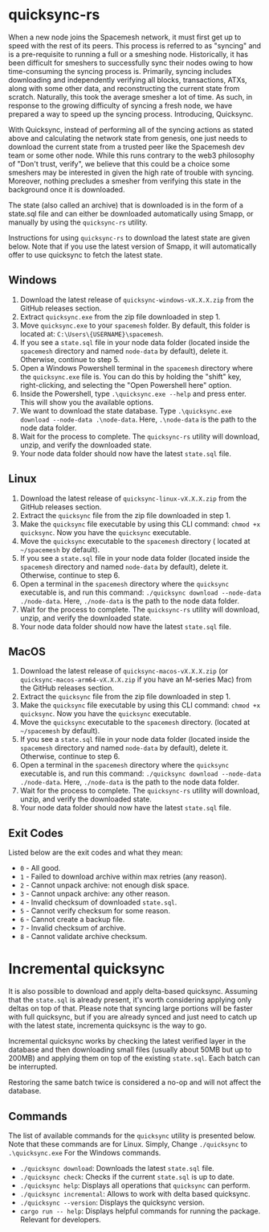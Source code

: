 # quicksync-rs

When a new node joins the Spacemesh network, it must first get up to speed with the rest of its peers. This process is referred to as "syncing" and is a pre-requisite to running a full or a smeshing node. Historically, it has been difficult for smeshers to successfully sync their nodes owing to how time-consuming the syncing process is. Primarily, syncing includes downloading and independently verifying all blocks, transactions, ATXs, along with some other data, and reconstructing the current state from scratch. Naturally, this took the average smesher a lot of time. As such, in response to the growing difficulty of syncing a fresh node, we have prepared a way to speed up the syncing process. Introducing, Quicksync.

With Quicksync, instead of performing all of the syncing actions as stated above and calculating the network state from genesis, one just needs to download the current state from a trusted peer like the Spacemesh dev team or some other node. While this runs contrary to the web3 philosophy of "Don't trust, verify", we believe that this could be a choice some smeshers may be interested in given the high rate of trouble with syncing. Moreover, nothing precludes a smesher from verifying this state in the background once it is downloaded.

The state (also called an archive) that is downloaded is in the form of a state.sql file and can either be downloaded automatically using Smapp, or manually by using the `quicksync-rs` utility.

Instructions for using `quicksync-rs` to download the latest state are given below. Note that if you use the latest version of Smapp, it will automatically offer to use quicksync to fetch the latest state.

## Windows

1. Download the latest release of `quicksync-windows-vX.X.X.zip` from the GitHub releases section.
2. Extract `quicksync.exe` from the zip file downloaded in step 1.
3. Move `quicksync.exe` to your `spacemesh` folder. By default, this folder is located at: `C:\Users\{USERNAME}\spacemesh`.
4. If you see a `state.sql` file in your node data folder (located inside the `spacemesh` directory and named `node-data` by default), delete it. Otherwise, continue to step 5.
5. Open a Windows Powershell terminal in the `spacemesh` directory where the `quicksync.exe` file is. You can do this by holding the "shift" key, right-clicking, and selecting the "Open Powershell here" option.
6. Inside the Powershell, type `.\quicksync.exe --help` and press enter. This will show you the available options.
7. We want to download the state database. Type `.\quicksync.exe download --node-data .\node-data`. Here, `.\node-data` is the path to the node data folder.
8. Wait for the process to complete. The `quicksync-rs` utility will download, unzip, and verify the downloaded state.
9. Your node data folder should now have the latest `state.sql` file.

## Linux

1. Download the latest release of `quicksync-linux-vX.X.X.zip` from the GitHub releases section.
2. Extract the `quicksync` file from the zip file downloaded in step 1.
3. Make the `quicksync` file executable by using this CLI command: `chmod +x quicksync`. Now you have the `quicksync` executable.
4. Move the `quicksync` executable to the `spacemesh` directory ( located at `~/spacemesh` by default).
5. If you see a `state.sql` file in your node data folder (located inside the `spacemesh` directory and named `node-data` by default), delete it. Otherwise, continue to step 6.
6. Open a terminal in the `spacemesh` directory where the `quicksync` executable is, and run this command: `./quicksync download --node-data ./node-data`. Here, `./node-data` is the path to the node data folder.
7. Wait for the process to complete. The `quicksync-rs` utility will download, unzip, and verify the downloaded state.
8. Your node data folder should now have the latest `state.sql` file.

## MacOS

1. Download the latest release of `quicksync-macos-vX.X.X.zip` (or `quicksync-macos-arm64-vX.X.X.zip` if you have an M-series Mac) from the GitHub releases section.
2. Extract the `quicksync` file from the zip file downloaded in step 1.
3. Make the `quicksync` file executable by using this CLI command: `chmod +x quicksync`. Now you have the `quicksync` executable.
4. Move the `quicksync` executable to the `spacemesh` directory. (located at `~/spacemesh` by default).
5. If you see a `state.sql` file in your node data folder (located inside the `spacemesh` directory and named `node-data` by default), delete it. Otherwise, continue to step 6.
6. Open a terminal in the `spacemesh` directory where the `quicksync` executable is, and run this command: `./quicksync download --node-data ./node-data`. Here, `./node-data` is the path to the node data folder.
7. Wait for the process to complete. The `quicksync-rs` utility will download, unzip, and verify the downloaded state.
8. Your node data folder should now have the latest `state.sql` file.

## Exit Codes

Listed below are the exit codes and what they mean:

- `0` - All good.
- `1` - Failed to download archive within max retries (any reason).
- `2` - Cannot unpack archive: not enough disk space.
- `3` - Cannot unpack archive: any other reason.
- `4` - Invalid checksum of downloaded `state.sql`.
- `5` - Cannot verify checksum for some reason.
- `6` - Cannot create a backup file.
- `7` - Invalid checksum of archive.
- `8` - Cannot validate archive checksum.


# Incremental quicksync

It is also possible to download and apply delta-based quicksync. Assuming that the `state.sql` is already present, it's worth considering applying only deltas on top of that.
Please note that syncing large portions will be faster with full quicksync, but if you are already synced and just need to catch up with the latest state, incrementa quicksync is the way to go.

Incremental quicksync works by checking the latest verified layer in the database and then downloading small files (usually about 50MB but up to 200MB) and applying them on top of the existing `state.sql`. Each batch can be interrupted.

Restoring the same batch twice is considered a no-op and will not affect the database.

## Commands

The list of available commands for the `quicksync` utility is presented below. Note that these commands are for Linux. Simply, Change `./quicksync` to `.\quicksync.exe` For the Windows commands.

- `./quicksync download`: Downloads the latest `state.sql` file.
- `./quicksync check`: Checks if the current `state.sql` is up to date.
- `./quicksync help`: Displays all operations that `quicksync` can perform.
- `./quicksync incremental`: Allows to work with delta based quicksync.
- `./quicksync --version`: Displays the quicksync version.
- `cargo run -- help`: Displays helpful commands for running the package. Relevant for developers.
